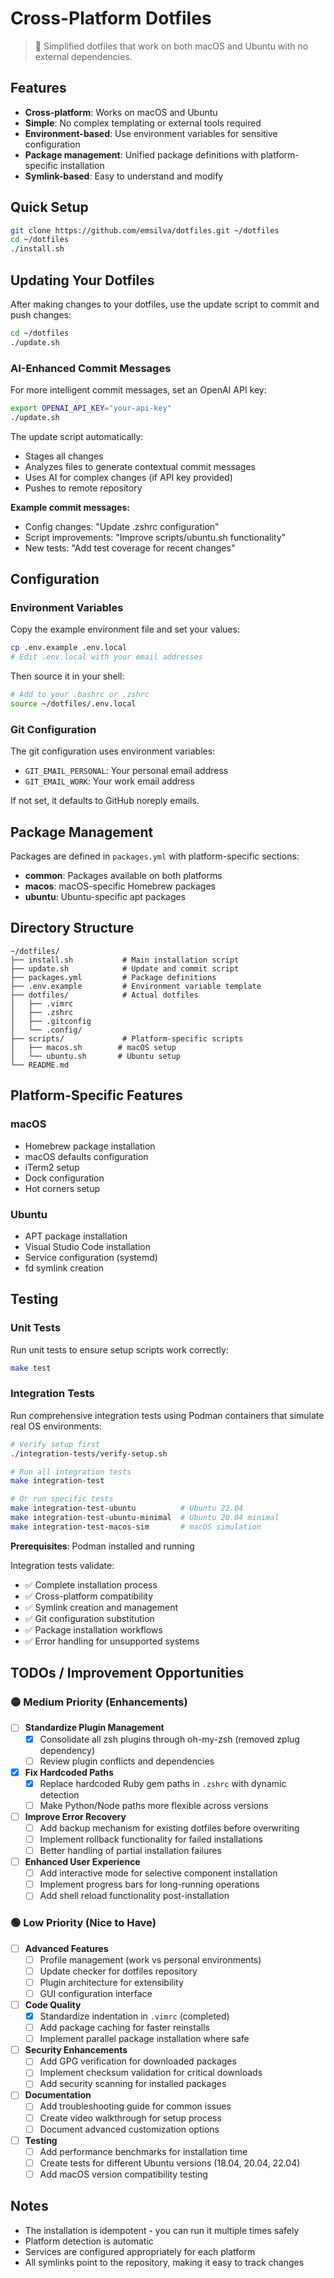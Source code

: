 # Cross-Platform Dotfiles

> 🔧 Simplified dotfiles that work on both macOS and Ubuntu with no external dependencies.

## Features

- **Cross-platform**: Works on macOS and Ubuntu
- **Simple**: No complex templating or external tools required
- **Environment-based**: Use environment variables for sensitive configuration
- **Package management**: Unified package definitions with platform-specific installation
- **Symlink-based**: Easy to understand and modify

## Quick Setup

```bash
git clone https://github.com/emsilva/dotfiles.git ~/dotfiles
cd ~/dotfiles
./install.sh
```

## Updating Your Dotfiles

After making changes to your dotfiles, use the update script to commit and push changes:

```bash
cd ~/dotfiles
./update.sh
```

### AI-Enhanced Commit Messages

For more intelligent commit messages, set an OpenAI API key:

```bash
export OPENAI_API_KEY="your-api-key"
./update.sh
```

The update script automatically:
- Stages all changes
- Analyzes files to generate contextual commit messages
- Uses AI for complex changes (if API key provided)
- Pushes to remote repository

**Example commit messages:**
- Config changes: "Update .zshrc configuration"
- Script improvements: "Improve scripts/ubuntu.sh functionality"
- New tests: "Add test coverage for recent changes"

## Configuration

### Environment Variables

Copy the example environment file and set your values:

```bash
cp .env.example .env.local
# Edit .env.local with your email addresses
```

Then source it in your shell:

```bash
# Add to your .bashrc or .zshrc
source ~/dotfiles/.env.local
```

### Git Configuration

The git configuration uses environment variables:
- `GIT_EMAIL_PERSONAL`: Your personal email address
- `GIT_EMAIL_WORK`: Your work email address

If not set, it defaults to GitHub noreply emails.

## Package Management

Packages are defined in `packages.yml` with platform-specific sections:

- **common**: Packages available on both platforms
- **macos**: macOS-specific Homebrew packages
- **ubuntu**: Ubuntu-specific apt packages

## Directory Structure

```
~/dotfiles/
├── install.sh           # Main installation script
├── update.sh            # Update and commit script
├── packages.yml         # Package definitions
├── .env.example         # Environment variable template
├── dotfiles/            # Actual dotfiles
│   ├── .vimrc
│   ├── .zshrc
│   ├── .gitconfig
│   └── .config/
├── scripts/             # Platform-specific scripts
│   ├── macos.sh        # macOS setup
│   └── ubuntu.sh       # Ubuntu setup
└── README.md
```

## Platform-Specific Features

### macOS
- Homebrew package installation
- macOS defaults configuration
- iTerm2 setup
- Dock configuration
- Hot corners setup

### Ubuntu
- APT package installation
- Visual Studio Code installation
- Service configuration (systemd)
- fd symlink creation

## Testing

### Unit Tests

Run unit tests to ensure setup scripts work correctly:

```bash
make test
```

### Integration Tests

Run comprehensive integration tests using Podman containers that simulate real OS environments:

```bash
# Verify setup first
./integration-tests/verify-setup.sh

# Run all integration tests
make integration-test

# Or run specific tests
make integration-test-ubuntu          # Ubuntu 22.04
make integration-test-ubuntu-minimal  # Ubuntu 20.04 minimal
make integration-test-macos-sim       # macOS simulation
```

**Prerequisites**: Podman installed and running

Integration tests validate:
- ✅ Complete installation process
- ✅ Cross-platform compatibility  
- ✅ Symlink creation and management
- ✅ Git configuration substitution
- ✅ Package installation workflows
- ✅ Error handling for unsupported systems


## TODOs / Improvement Opportunities


### 🟡 Medium Priority (Enhancements)
- [ ] **Standardize Plugin Management**
  - [x] Consolidate all zsh plugins through oh-my-zsh (removed zplug dependency)
  - [ ] Review plugin conflicts and dependencies
  
- [x] **Fix Hardcoded Paths**
  - [x] Replace hardcoded Ruby gem paths in `.zshrc` with dynamic detection
  - [ ] Make Python/Node paths more flexible across versions
  
- [ ] **Improve Error Recovery**
  - [ ] Add backup mechanism for existing dotfiles before overwriting
  - [ ] Implement rollback functionality for failed installations
  - [ ] Better handling of partial installation failures

- [ ] **Enhanced User Experience**
  - [ ] Add interactive mode for selective component installation  
  - [ ] Implement progress bars for long-running operations
  - [ ] Add shell reload functionality post-installation

### 🟢 Low Priority (Nice to Have)
- [ ] **Advanced Features**
  - [ ] Profile management (work vs personal environments)
  - [ ] Update checker for dotfiles repository
  - [ ] Plugin architecture for extensibility
  - [ ] GUI configuration interface

- [ ] **Code Quality**
  - [x] Standardize indentation in `.vimrc` (completed)
  - [ ] Add package caching for faster reinstalls
  - [ ] Implement parallel package installation where safe

- [ ] **Security Enhancements**
  - [ ] Add GPG verification for downloaded packages
  - [ ] Implement checksum validation for critical downloads
  - [ ] Add security scanning for installed packages

- [ ] **Documentation**
  - [ ] Add troubleshooting guide for common issues
  - [ ] Create video walkthrough for setup process
  - [ ] Document advanced customization options

- [ ] **Testing**
  - [ ] Add performance benchmarks for installation time
  - [ ] Create tests for different Ubuntu versions (18.04, 20.04, 22.04)
  - [ ] Add macOS version compatibility testing

## Notes

- The installation is idempotent - you can run it multiple times safely
- Platform detection is automatic
- Services are configured appropriately for each platform
- All symlinks point to the repository, making it easy to track changes